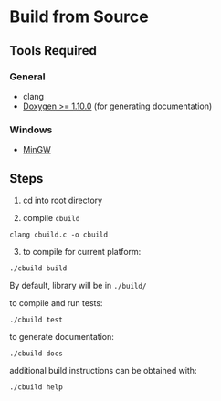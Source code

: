 Build from Source
=================

## Tools Required

### General

- clang
- [Doxygen >= 1.10.0](https://www.doxygen.nl/) (for generating documentation)

### Windows

- [MinGW](https://www.mingw-w64.org/)

## Steps

1) cd into root directory

2) compile `cbuild`
```console
clang cbuild.c -o cbuild
```

3) to compile for current platform:
```console
./cbuild build
```

By default, library will be in `./build/`

to compile and run tests:
```console
./cbuild test
```

to generate documentation:
```console
./cbuild docs
```

additional build instructions can be obtained with:
```console
./cbuild help
```

